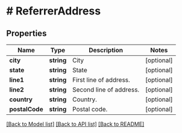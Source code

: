 # # ReferrerAddress

## Properties

Name | Type | Description | Notes
------------ | ------------- | ------------- | -------------
**city** | **string** | City | [optional]
**state** | **string** | State | [optional]
**line1** | **string** | First line of address. | [optional]
**line2** | **string** | Second line of address. | [optional]
**country** | **string** | Country. | [optional]
**postalCode** | **string** | Postal code. | [optional]

[[Back to Model list]](../../README.md#models) [[Back to API list]](../../README.md#endpoints) [[Back to README]](../../README.md)
